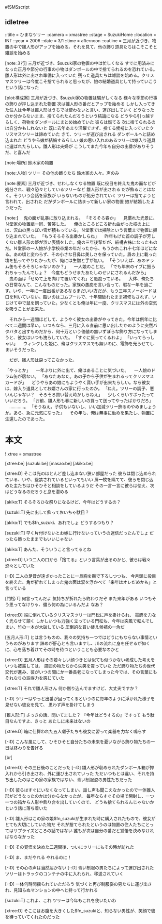 #!SMSscript

## idletree

::title = ひまなツリー
::camera = xmastree
::stage = SuzukiHome
::location = INT
::year = 2006
::date = 3/1
::time = afternoon
::outline = 三月が近づき、物置の中で雛人形がアップを始める。それを見て、他の飾り道具たちはこそこそと雑談を始める

[note:３行]
三月が近づき、$suzuki家の物置の中は忙しくなる
すでに用済みになった正月や節分の行事の小物はダンボールの中で捨てられるのを恐れている。雛人形は外に出され準備に入っていた
残った道具たちは雑談を始める。クリスマスツリーは今度こそ捨てられると思ったが、娘の結婚道具として持っていこうという話になった

[plot:構成案]
三月が近づき、$suzuki家の物置は騒がしくなる
様々な季節の行事の飾りが押し込まれた物置
次は雛人形の番だとアップを始める
しかし入ってきた住人は今年は雛人形はうちでは使わないと言い、運び出していく
どうなったのか分からないまま、捨てられたんだろうという結論になる
どうやら引っ越すらしく、荷物をダンボールにまとめ始めていた
彼らは慌てる
次に捨てられるのは自分かもしれないと
既に去年あまり活躍できず、捨てる候補に入っていたクリスマスツリーは諦めていた
さて、ツリーが運び出される
ダンボールへと詰め込まれた
どうやら娘が結婚するらしい
娘の思い入れのあるツリーは嫁入り道具に選ばれたらしい。雛人形は夫婦が
こうしてまた今年も自分の出番がありそうだ、と喜んだ

[note:場所]
鈴木家の物置

[note:人物]
ツリー
その他の飾りたち
鈴木家の人々。声のみ

[note:要素]
三月が近づき、せわしなくなる物置
既に役目を終えた鬼の面などが処分され、戦々恐々としているツリーなど
雛人形が出される
だが飾ることはなく。そういう会話を家族が
いらないものが処分されていく
ツリーは捨てようと言われて、出された
だがダンボールに詰まって新しい家の物置
娘が結婚したようだった

[note:]
　鬼の面が乱暴に放り込まれる。
「そろそろ春か」
　見慣れた光景に、Ｎ堂家の物置組一同、苦笑した。
　俺のところどころ折れ曲がった枝の上には、沢山の黒っぽい雪が積もっている。Ｎ堂家では掃除という言葉まで物置に掘り込まれていた。
「もうそろそろ出番かしらね」
　昨年もげた首の調子が芳しくない雛人形の姫が渋い表情をした。俺の三年後輩だが、結構古株になったものだ。Ｎ堂家の一人娘が小学校卒業の年だったから、もうかれこれ十七年ほどになる。あの頃と変わらず、その小さな目鼻は美しさを保っていた。眉の上に載った埃を払ってやりたかったが、俺には生憎と手が無い。
「そういえば、あのドラム缶もそろそろじゃないのか？」
　一人娘のことだ。
「でも年末のイブに振られちゃったんでしょ？　今度もどうせまたあたしのせいにされるんだから」
　鬼の面は「せめて上を向けて置いてくれ」と愚痴っている。
　大体、俺たちの日常なんて、こんなものだった。家族の愚痴を言い合って、暇な一年を過ごす。いや、一年に一度出番があるならまだいい方だが、もう三年スノーボードは口を利いていない。酷いのはゴムプールで、十年間破れたまま補修もされず、いじけて中で鼠を飼っていた。少なくとも俺は年に一度、クリスマスには外の空気を吸うことが出来た。

　それから一週間ほどして、ようやく彼女の出番がやってきた。今年は例年に比べて二週間は早い。いつもなら、三月に入る直前に思い出したかのように突然バタバタと出すものだから、何十万という価値の無いずぼらな飾り方になってしまうと、彼女はいつも洩らしていた。
「すぐに戻ってくるわよ」
「いってらっしゃい」
　ウィンクした姫に、俺はクリスマスでも無いのに、電飾を光らせてしまいそうだった。

　だが、雛人形は戻ってこなかった。

「やっとか」
　一年ぶりに外に出て、俺はあることに気づいた。
　一人娘のドラム缶が居ない。
「あなたあなた。あの子から子供が生まれるってクリスマスカードが」
　どうやらあの娘にもようやく貰い手が出来たらしい。なら彼女は、嫁入り道具としてお婿さんの家に行ったのか。
「ねえ。ツリーの調子、悪いんじゃない？　そろそろ買い替え時かしらねえ」
　少しくらいサボったっていいだろう。
「お前、雛人形も春に新しいの買って送ってやったばかりだろ」
　…………。
「そうねえ。子供もいないし、いい加減ツリー飾るのやめましょうか。あら、急に元気になった」
　その年も、俺は無事に勤めを果たし、物置に生還したのであった。


# 本文

! xtree = xmastree

[xtree:be]
[suzuki:be]
[masao:be]
[akiko:be]

[xtree:D]
そこは光のほとんど差し込まない狭い部屋だった
彼らは閉じ込められている、いや、監禁されているといってもいい
扉一枚を隔てて、彼らを閉じ込めた主たちはひそひそと相談をしているようだ
その一言一言に彼らは怯え、次はどうなるのだろうと息を潜める

[akiko:T]
そろそろひな祭りになるけど、今年はどうするの？

[suzuki:T]
先に出して飾っておいちゃ駄目？

[akiko:T]
でも$fn_suzuki、あれでしょ
どうするつもり？

[suzuki:T]
早く片付けないとお嫁に行けないっていうの迷信だったんでしょ
だったら飾ったままでもいいじゃない

[akiko:T]
あんた、そういうこと言ってるとね

[xtree:D]
いつ二人の口から「捨てる」という言葉が出るのかと、彼らは戦々恐々としていた

[-:D]
二人の足音が遠ざかったことに一旦胸を撫で下ろしつつも、
今月頭に役目を終えた、角が折れてしまった鬼の面は涙を浮かべて「来年はオレだめかも」と言っている

[門松:T]
何言ってんだよ
気持ちが折れたら終わりだぞ
また来年がある
いつもそう思ってなけりゃ、儂ら何の為にいるんだよ
なあ？

[xtree:D]
端に倒れているクリスマスツリーは門松に声を掛けられ、
電飾を力なく光らせて頷く
しかしいつも力強く立っている門松も、今年は突風で転んでしまい、竹の一本が大破している
圧倒的な買い替え候補の一角だ

[五月人形:T]
とは言うものの、我々の気持ち一つではどうにもならない事情というものがあります
諦めが肝心とも言いますし、川の流れに身を任せるが如くに、心を落ち着けてその時を待つということも必要なのかと

[xtree:D]
五月人形はその若々しい顔つきとは似ても似つかない老成した考えをいつも披露しては、
周囲の物たちから失笑を貰っていた
ただ飾り物たちの世代交代が進み、彼がいつの間にか一番長老になってしまった今では、その言葉にもそれなりの説得力を感じていた

[xtree:T]
それで雛人形さん
何か黙り込んでますけど、大丈夫ですか？

[-:D]
ツリーはやっと出番が回ってくるというのに毎年のように浮かれた様子を見せない彼女を見て、
思わず声を掛けてしまう

[雛人形:T]
さっきの話、聞いてました？
『今年はどうするの』ですって
もう駄目なんですよ、きっと
あたしに未来はないの

[xtree:D]
箱に仕舞われた五人囃子たちも彼女に習って楽器を力なく鳴らす

[-:D]
こんな風にして、ひそひそと自分たちの未来を憂いながら飾り物たちの一日は終わりを告げる

[br]

[xtree:D]
その三日後のことだった
[-:D]
雛人形が収められたダンボール箱が押入れから引き出され、外に運び出されていった
ただいつもとは違い、それを持ち出したのはこの家の家族ではない、青い制服姿の男性たちだった

[-:D]
彼らはすぐにいなくなってしまい、話し声も聞こえなかったので一体雛人形がどうなったのかは分からなかったが、
毎年ならすぐその場で開封し、一つ一つの箱から人形や飾り台を出していくので、
どうも捨てられるんじゃないかという話に落ち着いた

[-:D]
雛人形はこの家の娘$fn_suzukiが生まれた時に購入されたもので、彼女がとても大切にしていた物だ
それが捨てられたというのは物置の住人たちにとってはサプライズどころの話ではない
誰もが次は自分の番だと覚悟を決めなければならなかった

[-:D]
その覚悟を決めた二週間後、ついにツリーにもその時が訪れた

[-:D]
ま、まだやれる
やれるのに！

[-:D]
その心の声は当然届かない
[-:D]
青い制服の男たちによって運び出されたツリーはトラックのコンテナの中に入れられ、移送されていく

[-:D]
一体何時間揺られていただろう
気づくと再び制服姿の男たちに運び出され、見知らぬマンションの中へと持って行かれる

[suzuki:T]
これよ、これ
ツリーは今年もこれを使いたいわ

[xtree:D]
そこにはお腹を大きくした$fn_suzukiと、知らない男性が、笑顔で彼を待っていてくれたのだった

